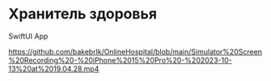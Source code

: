 # Хранитель здоровья
SwiftUI App




https://github.com/bakebrlk/OnlineHospital/blob/main/Simulator%20Screen%20Recording%20-%20iPhone%2015%20Pro%20-%202023-10-13%20at%2019.04.28.mp4



